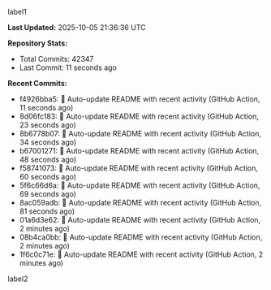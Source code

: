 
label1 
<!-- ACTIVITY_START -->
**Last Updated:** 2025-10-05 21:36:36 UTC

**Repository Stats:**
- Total Commits: 42347
- Last Commit: 11 seconds ago

**Recent Commits:**
- f4926bba5: 🤖 Auto-update README with recent activity (GitHub Action, 11 seconds ago)
- 8d06fc183: 🤖 Auto-update README with recent activity (GitHub Action, 23 seconds ago)
- 8b6778b07: 🤖 Auto-update README with recent activity (GitHub Action, 34 seconds ago)
- b67001271: 🤖 Auto-update README with recent activity (GitHub Action, 48 seconds ago)
- f58741073: 🤖 Auto-update README with recent activity (GitHub Action, 60 seconds ago)
- 5f6c66d6a: 🤖 Auto-update README with recent activity (GitHub Action, 69 seconds ago)
- 8ac059adb: 🤖 Auto-update README with recent activity (GitHub Action, 81 seconds ago)
- 01a6d3e62: 🤖 Auto-update README with recent activity (GitHub Action, 2 minutes ago)
- 08b4ca0bb: 🤖 Auto-update README with recent activity (GitHub Action, 2 minutes ago)
- 1f6c0c71e: 🤖 Auto-update README with recent activity (GitHub Action, 2 minutes ago)
<!-- ACTIVITY_END -->

label2
